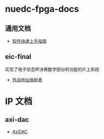 # nuedc-fpga-docs

## 通用文档

- [软件快速上手指南](general-documents/software-quickstart.md)

## eic-final

实现了电子信息杯决赛数字部分的功能的片上系统

- [外设地址映射表](eic-final/memory-mapping.md)

# IP 文档

## axi-dac

- [AxiDAC](ip/axidac.md)
